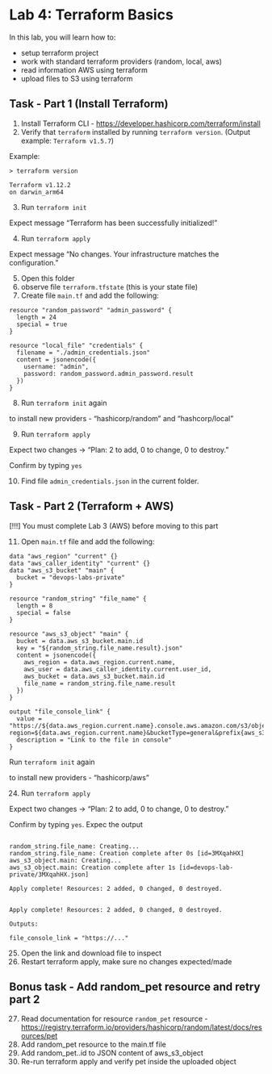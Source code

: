 # Lab 4: Terraform Basics

In this lab, you will learn how to:

- setup terraform project
- work with standard terraform providers (random, local, aws)
- read information AWS using terraform
- upload files to S3 using terraform



## Task - Part 1 (Install Terraform)


1. Install Terraform CLI - https://developer.hashicorp.com/terraform/install
2. Verify that `terraform` installed by running `terraform version`. (Output example: `Terraform v1.5.7`)

Example: 
```
> terraform version

Terraform v1.12.2
on darwin_arm64
```

3. Run `terraform init` 

Expect message “Terraform has been successfully initialized!”


4. Run `terraform apply`

Expect message “No changes. Your infrastructure matches the configuration.”


5. Open this folder
6. observe file `terraform.tfstate` (this is your state file)
7. Create file `main.tf` and add the following:

```
resource "random_password" "admin_password" {
  length = 24
  special = true
}

resource "local_file" "credentials" {
  filename = "./admin_credentials.json"
  content = jsonencode({
    username: "admin",
    password: random_password.admin_password.result
  })
}
```
8. Run `terraform init` again 

to install new providers - “hashicorp/random” and “hashcorp/local”

9. Run `terraform apply`

Expect two changes -> “Plan: 2 to add, 0 to change, 0 to destroy.”

Confirm by typing `yes`

10. Find file `admin_credentials.json` in the current folder.

## Task - Part 2 (Terraform + AWS)

[!!!] You must complete Lab 3 (AWS) before moving to this part

11. Open `main.tf` file and add the following:

```hcl
data "aws_region" "current" {}
data "aws_caller_identity" "current" {}
data "aws_s3_bucket" "main" {
  bucket = "devops-labs-private"
}

resource "random_string" "file_name" {
  length = 8
  special = false
}

resource "aws_s3_object" "main" {
  bucket = data.aws_s3_bucket.main.id
  key = "${random_string.file_name.result}.json"
  content = jsonencode({
    aws_region = data.aws_region.current.name,
    aws_user = data.aws_caller_identity.current.user_id,
    aws_bucket = data.aws_s3_bucket.main.id
    file_name = random_string.file_name.result
  })
}

output "file_console_link" {
  value = "https://${data.aws_region.current.name}.console.aws.amazon.com/s3/object/${data.aws_s3_bucket.main.id}?region=${data.aws_region.current.name}&bucketType=general&prefix{aws_s3_object.main.key}"
  description = "Link to the file in console"
}
```


Run `terraform init` again

to install new providers - “hashicorp/aws”

24. Run `terraform apply`

Expect two changes -> “Plan: 2 to add, 0 to change, 0 to destroy.”

Confirm by typing `yes`. Expec the output
 
```

random_string.file_name: Creating...
random_string.file_name: Creation complete after 0s [id=3MXqahHX]
aws_s3_object.main: Creating...
aws_s3_object.main: Creation complete after 1s [id=devops-lab-private/3MXqahHX.json]

Apply complete! Resources: 2 added, 0 changed, 0 destroyed.


Apply complete! Resources: 2 added, 0 changed, 0 destroyed.

Outputs:

file_console_link = "https://..."
```

25. Open the link and download file to inspect
26. Restart terraform apply, make sure no changes expected/made

## Bonus task - Add random_pet resource and retry part 2

27. Read documentation for resource `random_pet` resource - https://registry.terraform.io/providers/hashicorp/random/latest/docs/resources/pet
28. Add random_pet resource to the main.tf file
29. Add random_pet.<identifier>.id to JSON content of aws_s3_object
30. Re-run terraform apply and verify pet inside the uploaded object
